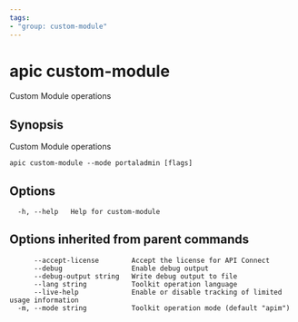 ```yaml
---
tags:
- "group: custom-module"
---
```

# apic custom-module

Custom Module operations

## Synopsis

Custom Module operations

```
apic custom-module --mode portaladmin [flags]
```

## Options

```
  -h, --help   Help for custom-module
```

## Options inherited from parent commands

```
      --accept-license        Accept the license for API Connect
      --debug                 Enable debug output
      --debug-output string   Write debug output to file
      --lang string           Toolkit operation language
      --live-help             Enable or disable tracking of limited usage information
  -m, --mode string           Toolkit operation mode (default "apim")
```

